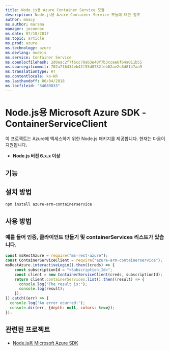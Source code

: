 ```yaml
---
title: Node.js용 Azure Container Service 모듈
description: Node.js용 Azure Container Service 모듈에 대한 참조
author: mmacy
ms.author: marsma
manager: jeconnoc
ms.date: 07/18/2017
ms.topic: article
ms.prod: azure
ms.technology: azure
ms.devlang: nodejs
ms.service: Container Service
ms.openlocfilehash: 2d0aac2f7f6cc70ab3e40f7b3ccee6f64a011b55
ms.sourcegitcommit: 702a716434eb42f55d8782feb62ae2c6d8147aa9
ms.translationtype: HT
ms.contentlocale: ko-KR
ms.lasthandoff: 06/04/2018
ms.locfileid: "34689833"
---
```

# <a name="microsoft-azure-sdk-for-nodejs---containerserviceclient"></a>Node.js용 Microsoft Azure SDK -ContainerServiceClient
이 프로젝트는 Azure에 액세스하기 위한 Node.js 패키지를 제공합니다. 현재는 다음이 지원됩니다.
- **Node.js 버전 6.x.x 이상**

## <a name="features"></a>기능


## <a name="how-to-install"></a>설치 방법

```bash
npm install azure-arm-containerservice
```

## <a name="how-to-use"></a>사용 방법

### <a name="authentication-client-creation-and-list-containerservices-as-an-example"></a>예를 들어 인증, 클라이언트 만들기 및 containerServices 리스트가 있습니다.

```javascript
const msRestAzure = require("ms-rest-azure");
const ContainerServiceClient = require("azure-arm-containerservice");
msRestAzure.interactiveLogin().then((creds) => {
    const subscriptionId = "<Subscription_Id>";
    const client = new ContainerServiceClient(creds, subscriptionId);
    return client.containerServices.list().then((result) => {
      console.log("The result is:");
      console.log(result);
    });
}).catch((err) => {
  console.log('An error ocurred:');
  console.dir(err, {depth: null, colors: true});
});
```

## <a name="related-projects"></a>관련된 프로젝트

- [Node.js용 Microsoft Azure SDK](https://github.com/Azure/azure-sdk-for-node)